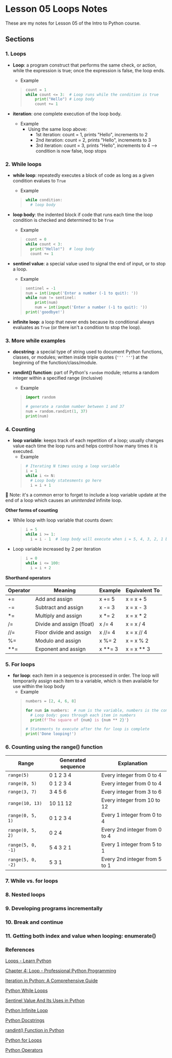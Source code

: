 # Lesson 05 Loops Notes

These are my notes for Lesson 05 of the Intro to Python course.

## Sections

### 1. Loops

- **Loop**: a program construct that performs the same check, or action, while the expression is true; once the expression is false, the loop ends.
  - Example
  > ``` python
  > count = 1
  > while count <= 3:  # Loop runs while the condition is true
  >     print("Hello") # Loop body
  >     count += 1
  > ```
 
- **iteration**: one complete execution of the loop body.
  - Example
    - Using the same loop above:
      - 1st iteration: count = 1, prints "Hello", increments to 2
      - 2nd iteration: count = 2, prints "Hello", increments to 3
      - 3rd iteration: count = 3, prints "Hello", increments to 4 --> condition is now false, loop stops

### 2. While loops

- **while loop**: repeatedly executes a block of code as long as a given condition evalues to ```True```
  - Example
  > ``` python
  > while condition:
  >   # loop body
  > ```
  
- **loop body**: the indented block if code that runs each time the loop condition is checked and determined to be ```True```
  - Example
  > ``` python
  > count = 0
  > while count < 3:
  >   print("Hello!")  # loop body
  >   count += 1
  > ```
  
- **sentinel value**: a special value used to signal the end of input, or to stop a loop.
  - Example
  > ``` python
  > sentinel = -1
  > num = int(input('Enter a number (-1 to quit): '))
  > while num != sentinel:
  >     print(num)
  >     num = int(input('Enter a number (-1 to quit): '))
  > print('goodbye!')
  > ```
  
- **infinite loop**: a loop that never ends because its conditional always evaluates as ```True``` (or there isn't a condition to stop the loop).

### 3. More while examples

- **docstring**: a special type of string used to document Python functions, classes, or modules; written inside triple quotes (```''' '''```) at the beginning of the function/class/module.

- **randint() function**: part of Python's ```random``` module; returns a random integer within a specified range (inclusive)
  - Example
  > ``` python
  > import random
  >
  > # generate a random number between 1 and 37
  > num = random.randint(1, 37)
  > print(num)
  > ```  

### 4. Counting

- **loop variable**: keeps track of each repetition of a loop; usually changes value each time the loop runs and helps control how many times it is executed.
  - Example
  > ``` python
  > # Iterating N times using a loop variable
  > i = 1
  > while i <= N:
  >   # Loop body statesments go here
  >   i = i + 1
  > ```

📌 Note: it's a common error to forget to include a loop variable update at the end of a loop which causes an *unintended* infinite loop.

**Other forms of counting**

- While loop with loop variable that counts down: 

  > ``` python
  > i = 5
  > while i >= 1:
  >   i = i - 1  # loop body will execute when i = 5, 4, 3, 2, 1 but does NOT execute when it reaches 0
  > ```
  
- Loop variable increased by 2 per iteration

  > ``` python
  > i = 0
  > while i <= 100:
  >   i = i + 2
  > ```

**Shorthand operators**

| Operator | Meaning                         | Example           | Equivalent To       |
|----------|---------------------------------|-------------------|---------------------|
| +=       | Add and assign                  | x += 5            | x = x + 5           |
| -=       | Subtract and assign             | x -= 3            | x = x - 3           |
| *=       | Multiply and assign             | x *= 2            | x = x * 2           |
| /=       | Divide and assign (float)       | x /= 4            | x = x / 4           |
| //=      | Floor divide and assign         | x //= 4           | x = x // 4          |
| %=       | Modulo and assign               | x %= 2            | x = x % 2           |
| **=      | Exponent and assign             | x **= 3           | x = x ** 3          |


### 5. For loops

- **for loop**: each item in a sequence is processed in order. The loop will temporarily assign each item to a variable, which is then available for use within the loop body
  - Example
  > ``` python
  > numbers = [2, 4, 6, 8]
  > 
  > for num in numbers:  # num is the variable, numbers is the container
  >   # Loop body: goes through each item in numbers
  >   print(f'The square of {num} is {num ** 2}'}
  >
  > # Statements to execute after the for loop is complete
  > print('Done looping!')
  > ```


### 6. Counting using the range() function

| Range            | Generated sequence | Explanation                   |
|------------------|--------------------|-------------------------------|
| `range(5)`       | 0 1 2 3 4          | Every integer from 0 to 4     |
| `range(0, 5)`    | 0 1 2 3 4          | Every integer from 0 to 4     |
| `range(3, 7)`    | 3 4 5 6            | Every integer from 3 to 6     |
| `range(10, 13)`  | 10 11 12           | Every integer from 10 to 12   |
| `range(0, 5, 1)` | 0 1 2 3 4          | Every 1 integer from 0 to 4   |
| `range(0, 5, 2)` | 0 2 4              | Every 2nd integer from 0 to 4 |
| `range(5, 0, -1)`| 5 4 3 2 1          | Every 1 integer from 5 to 1   |
| `range(5, 0, -2)`| 5 3 1              | Every 2nd integer from 5 to 1 |



### 7. While vs. for loops


### 8. Nested loops


### 9. Developing programs incrementally


### 10. Break and continue


### 11. Getting both index and value when looping: enumerate()


### References

[Loops - Learn Python](https://www.learnpython.org/en/Loops)

[Chapter 4: Loop - Professional Python Programming](https://pythonbook.org/ch04_loop/notes/loop/)

[Iteration in Python: A Comprehensive Guide](https://coderivers.org/blog/iteration-in-python/)

[Python While Loops](https://www.w3schools.com/python/python_while_loops.asp)

[Sentinel Value And Its Uses in Python](https://www.pythonpool.com/sentinel-value-python/)

[Python Infinite Loop](https://unstop.com/blog/python-infinite-loop)

[Python Docstrings](https://www.geeksforgeeks.org/python/python-docstrings/)

[randint() Function in Python](https://www.geeksforgeeks.org/python/python-randint-function/)

[Python for Loops](https://realpython.com/python-for-loop/)

[Python Operators](https://www.w3schools.com/python/python_operators.asp)
